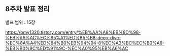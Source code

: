 ## 8주차 발표 정리

발표 범위 : 15장

https://bmy1320.tistory.com/entry/%EB%AA%A8%EB%8D%98-%EB%A6%AC%EC%95%A1%ED%8A%B8-deep-dive-%EC%8A%A4%ED%84%B0%EB%94%94-8%EC%A3%BC%EC%B0%A8-%EB%B0%9C%ED%91%9C-%EC%A0%95%EB%A6%AC
